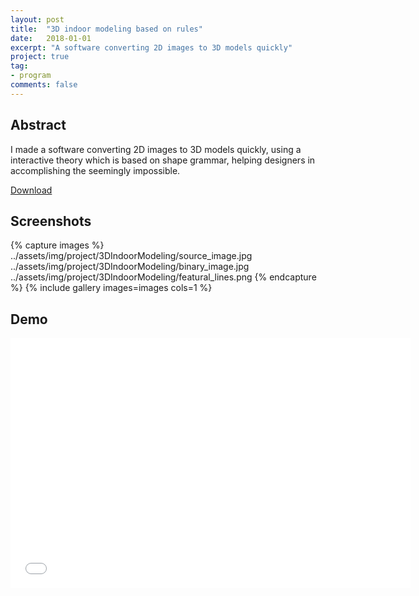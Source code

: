 ```yaml
---
layout: post
title:  "3D indoor modeling based on rules"
date:   2018-01-01
excerpt: "A software converting 2D images to 3D models quickly"
project: true
tag:
- program
comments: false
---
```

 
## Abstract
I made a software converting 2D images to 3D models quickly, using a interactive theory which is based on shape grammar, helping designers in accomplishing the seemingly impossible.
     
<div markdown="0"><a href="https://drive.google.com/open?id=1-wouCPhG4Cg7ILr3ugaK3xj40YSwT_oO" class="btn btn-info">Download</a></div>

## Screenshots

{% capture images %}
    ../assets/img/project/3DIndoorModeling/source_image.jpg
    ../assets/img/project/3DIndoorModeling/binary_image.jpg
    ../assets/img/project/3DIndoorModeling/featural_lines.png
{% endcapture %}
{% include gallery images=images  cols=1 %}

## Demo
<iframe width="640" height="400" src="../assets/img/project/3DIndoorModeling/video.mp4" frameborder="0"> </iframe>
